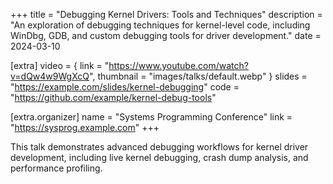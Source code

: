 +++
title = "Debugging Kernel Drivers: Tools and Techniques"
description = "An exploration of debugging techniques for kernel-level code, including WinDbg, GDB, and custom debugging tools for driver development."
date = 2024-03-10

[extra]
video = { link = "https://www.youtube.com/watch?v=dQw4w9WgXcQ", thumbnail = "images/talks/default.webp" }
slides = "https://example.com/slides/kernel-debugging"
code = "https://github.com/example/kernel-debug-tools"

[extra.organizer]
name = "Systems Programming Conference"
link = "https://sysprog.example.com"
+++

This talk demonstrates advanced debugging workflows for kernel driver development, including live kernel debugging, crash dump analysis, and performance profiling.
